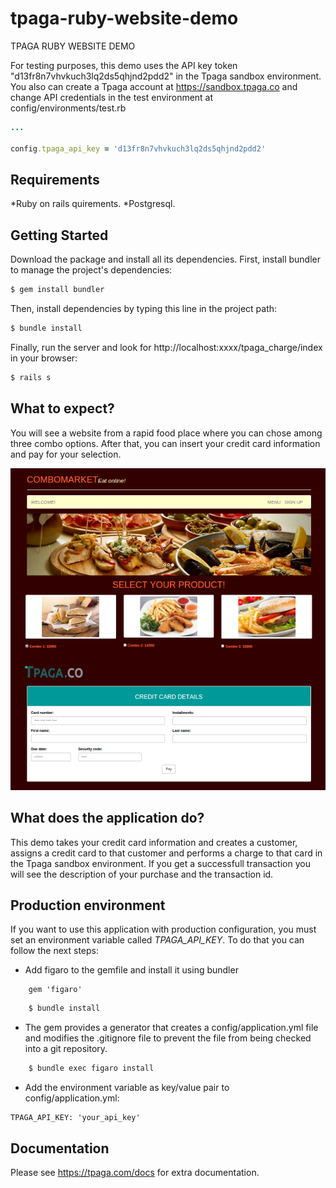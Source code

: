 # tpaga-ruby-website-demo
TPAGA RUBY WEBSITE DEMO

For testing purposes, this demo uses the API key token "d13fr8n7vhvkuch3lq2ds5qhjnd2pdd2" in the Tpaga sandbox environment. You also can create a Tpaga account at https://sandbox.tpaga.co and change API credentials in the test environment at config/environments/test.rb

```ruby
...

config.tpaga_api_key = 'd13fr8n7vhvkuch3lq2ds5qhjnd2pdd2'

```
## Requirements

*Ruby on rails quirements.
*Postgresql.


## Getting Started

Download the package and install all its dependencies. First, install bundler to manage the project's dependencies: 

```bash
$ gem install bundler
```

Then, install dependencies by typing this line in the project path:

```bash
$ bundle install
```

Finally, run the server and look for http://localhost:xxxx/tpaga_charge/index in your browser:

```bash
$ rails s
```

## What to expect?

You will see a website from a rapid food place where you can chose among three combo options. After that, you can insert your credit card information and pay for your selection.

![Rubyweb](/Rubyweb.png)

## What does the application do?

This demo takes your credit card information and creates a customer, assigns a credit card to that customer and performs a charge to that card in the Tpaga sandbox environment. If you get a successfull transaction you will see the description of your purchase and the transaction id.

## Production environment

If you want to use this application with production configuration, you must set an environment variable called *TPAGA_API_KEY*. To do that you can follow the next steps:

* Add figaro to the gemfile and install it using bundler

```rails
	gem 'figaro' 
```

```bash
	$ bundle install 
```
	
* The gem provides a generator that creates a config/application.yml file and modifies the .gitignore file to prevent the file from being checked into a git repository.

```bash
	$ bundle exec figaro install
```

* Add the environment variable as key/value pair to config/application.yml:

```rails
TPAGA_API_KEY: 'your_api_key'
```

## Documentation

Please see https://tpaga.com/docs for extra documentation.
